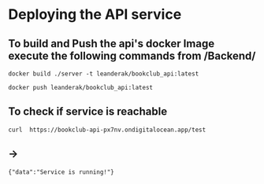 # Deploying the API service

## To build and Push the api's docker Image execute the following commands from /Backend/

``docker build ./server -t leanderak/bookclub_api:latest``

``docker push leanderak/bookclub_api:latest``

## To check if service is reachable
``curl  https://bookclub-api-px7nv.ondigitalocean.app/test``
## ->
``{"data":"Service is running!"}``
